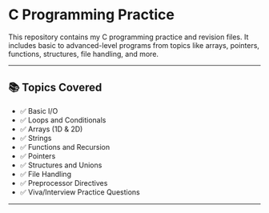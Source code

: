 # C Programming Practice

This repository contains my C programming practice and revision files. It includes basic to advanced-level programs from topics like arrays, pointers, functions, structures, file handling, and more.

---

## 📚 Topics Covered

- ✅ Basic I/O
- ✅ Loops and Conditionals
- ✅ Arrays (1D & 2D)
- ✅ Strings
- ✅ Functions and Recursion
- ✅ Pointers
- ✅ Structures and Unions
- ✅ File Handling
- ✅ Preprocessor Directives
- ✅ Viva/Interview Practice Questions

---


